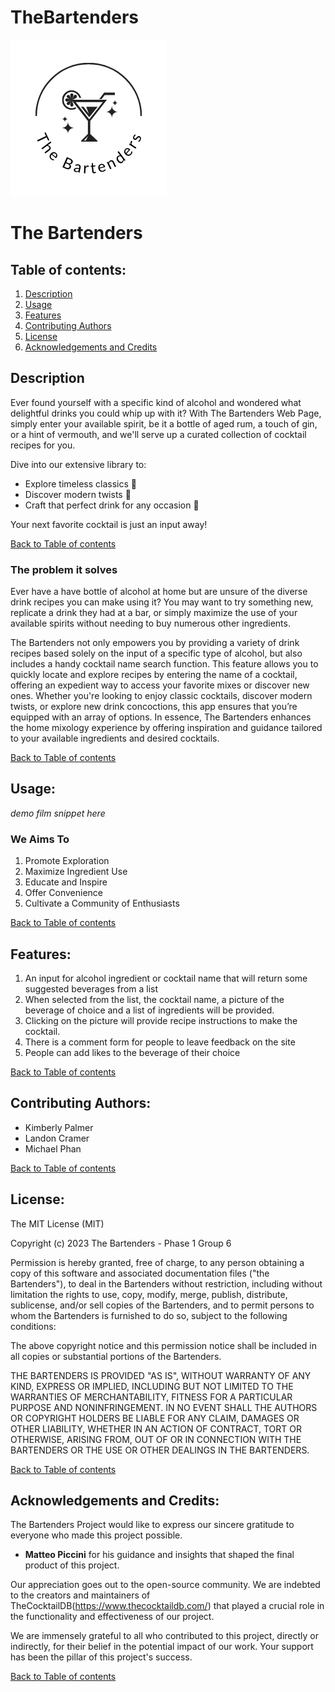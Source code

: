 # TheBartenders

![Alt Text](<assets/Thumbnail%20of%20The%20Bartenders%20Logo%20(2).png>)

# The Bartenders

## Table of contents:

1. [Description](#description)
2. [Usage](#usage)
3. [Features](#features)
4. [Contributing Authors](#contributing-authors)
5. [License](#license)
6. [Acknowledgements and Credits](#acknowledgements-and-credits)

## Description

Ever found yourself with a specific kind of alcohol and wondered what delightful drinks you could whip up with it? With The Bartenders Web Page, simply enter your available spirit, be it a bottle of aged rum, a touch of gin, or a hint of vermouth, and we'll serve up a curated collection of cocktail recipes for you.

Dive into our extensive library to:

- Explore timeless classics 🍹
- Discover modern twists 🥂
- Craft that perfect drink for any occasion 🥃

Your next favorite cocktail is just an input away!

[Back to Table of contents](#table-of-contents)

### The problem it solves

Ever have a have bottle of alcohol at home but are unsure of the diverse drink recipes you can make using it? You may want to try something new, replicate a drink they had at a bar, or simply maximize the use of your available spirits without needing to buy numerous other ingredients.

The Bartenders not only empowers you by providing a variety of drink recipes based solely on the input of a specific type of alcohol, but also includes a handy cocktail name search function. This feature allows you to quickly locate and explore recipes by entering the name of a cocktail, offering an expedient way to access your favorite mixes or discover new ones. Whether you're looking to enjoy classic cocktails, discover modern twists, or explore new drink concoctions, this app ensures that you’re equipped with an array of options. In essence, The Bartenders enhances the home mixology experience by offering inspiration and guidance tailored to your available ingredients and desired cocktails.

[Back to Table of contents](#table-of-contents)

## Usage:

*demo film snippet here*

### We Aims To

1. Promote Exploration
2. Maximize Ingredient Use
3. Educate and Inspire
4. Offer Convenience
5. Cultivate a Community of Enthusiasts

[Back to Table of contents](#table-of-contents)

## Features:

1. An input for alcohol ingredient or cocktail name that will return some suggested beverages from a list
2. When selected from the list, the cocktail name, a picture of the beverage of choice and a list of ingredients will be provided.
3. Clicking on the picture will provide recipe instructions to make the cocktail.
4. There is a comment form for people to leave feedback on the site
5. People can add likes to the beverage of their choice

[Back to Table of contents](#table-of-contents)

## Contributing Authors:

- Kimberly Palmer
- Landon Cramer
- Michael Phan

[Back to Table of contents](#table-of-contents)

## License:

The MIT License (MIT)

Copyright (c) 2023 The Bartenders - Phase 1 Group 6

Permission is hereby granted, free of charge, to any person obtaining a copy of this software and associated documentation files ("the Bartenders"), to deal in the Bartenders without restriction, including without limitation the rights to use, copy, modify, merge, publish, distribute, sublicense, and/or sell copies of the Bartenders, and to permit persons to whom the Bartenders is furnished to do so, subject to the following conditions:

The above copyright notice and this permission notice shall be included in all copies or substantial portions of the Bartenders.

THE BARTENDERS IS PROVIDED "AS IS", WITHOUT WARRANTY OF ANY KIND, EXPRESS OR IMPLIED, INCLUDING BUT NOT LIMITED TO THE WARRANTIES OF MERCHANTABILITY, FITNESS FOR A PARTICULAR PURPOSE AND NONINFRINGEMENT. IN NO EVENT SHALL THE AUTHORS OR COPYRIGHT HOLDERS BE LIABLE FOR ANY CLAIM, DAMAGES OR OTHER LIABILITY, WHETHER IN AN ACTION OF CONTRACT, TORT OR OTHERWISE, ARISING FROM, OUT OF OR IN CONNECTION WITH THE BARTENDERS OR THE USE OR OTHER DEALINGS IN THE BARTENDERS.

[Back to Table of contents](#table-of-contents)

## Acknowledgements and Credits:

The Bartenders Project would like to express our sincere gratitude to everyone who made this project possible.

- **Matteo Piccini** for his guidance and insights that shaped the final product of this project.

Our appreciation goes out to the open-source community. We are indebted to the creators and maintainers of TheCocktailDB(https://www.thecocktaildb.com/) that played a crucial role in the functionality and effectiveness of our project.

We are immensely grateful to all who contributed to this project, directly or indirectly, for their belief in the potential impact of our work. Your support has been the pillar of this project's success.

[Back to Table of contents](#table-of-contents)
